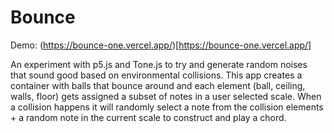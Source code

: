 # Bounce

Demo: (https://bounce-one.vercel.app/)[https://bounce-one.vercel.app/]

An experiment with p5.js and Tone.js to try and generate random noises that sound good based on environmental collisions. This app creates a container with balls that bounce around and each element (ball, ceiling, walls, floor) gets assigned a subset of notes in a user selected scale. When a collision happens it will randomly select a note from the collision elements + a random note in the current scale to construct and play a chord.
